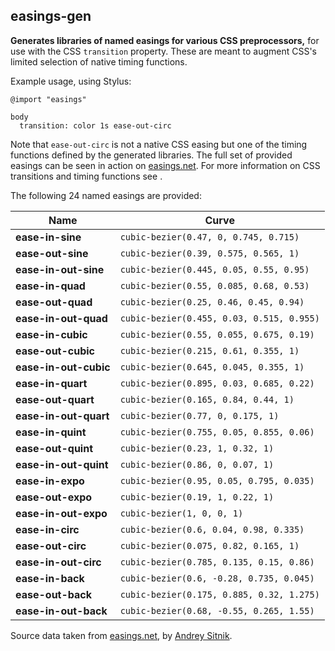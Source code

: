 ## easings-gen

**Generates libraries of named easings for various CSS preprocessors,** for use with
the CSS `transition` property. These are meant to augment CSS's limited selection of
native timing functions.

Example usage, using Stylus:

    @import "easings"

    body
      transition: color 1s ease-out-circ

Note that `ease-out-circ` is not a native CSS easing but one of the timing functions
defined by the generated libraries. The full set of provided easings can be seen in
action on [easings.net](http://easings.net). For more information on CSS transitions and
timing functions see []().

The following 24 named easings are provided:

| Name | Curve |
|------|-------|
| **ease-in-sine** | `cubic-bezier(0.47, 0, 0.745, 0.715)` |
| **ease-out-sine** | `cubic-bezier(0.39, 0.575, 0.565, 1)` |
| **ease-in-out-sine** | `cubic-bezier(0.445, 0.05, 0.55, 0.95)` |
| **ease-in-quad** | `cubic-bezier(0.55, 0.085, 0.68, 0.53)` |
| **ease-out-quad** | `cubic-bezier(0.25, 0.46, 0.45, 0.94)` |
| **ease-in-out-quad** | `cubic-bezier(0.455, 0.03, 0.515, 0.955)` |
| **ease-in-cubic** | `cubic-bezier(0.55, 0.055, 0.675, 0.19)` |
| **ease-out-cubic** | `cubic-bezier(0.215, 0.61, 0.355, 1)` |
| **ease-in-out-cubic** | `cubic-bezier(0.645, 0.045, 0.355, 1)` |
| **ease-in-quart** | `cubic-bezier(0.895, 0.03, 0.685, 0.22)` |
| **ease-out-quart** | `cubic-bezier(0.165, 0.84, 0.44, 1)` |
| **ease-in-out-quart** | `cubic-bezier(0.77, 0, 0.175, 1)` |
| **ease-in-quint** | `cubic-bezier(0.755, 0.05, 0.855, 0.06)` |
| **ease-out-quint** | `cubic-bezier(0.23, 1, 0.32, 1)` |
| **ease-in-out-quint** | `cubic-bezier(0.86, 0, 0.07, 1)` |
| **ease-in-expo** | `cubic-bezier(0.95, 0.05, 0.795, 0.035)` |
| **ease-out-expo** | `cubic-bezier(0.19, 1, 0.22, 1)` |
| **ease-in-out-expo** | `cubic-bezier(1, 0, 0, 1)` |
| **ease-in-circ** | `cubic-bezier(0.6, 0.04, 0.98, 0.335)` |
| **ease-out-circ** | `cubic-bezier(0.075, 0.82, 0.165, 1)` |
| **ease-in-out-circ** | `cubic-bezier(0.785, 0.135, 0.15, 0.86)` |
| **ease-in-back** | `cubic-bezier(0.6, -0.28, 0.735, 0.045)` |
| **ease-out-back** | `cubic-bezier(0.175, 0.885, 0.32, 1.275)` |
| **ease-in-out-back** | `cubic-bezier(0.68, -0.55, 0.265, 1.55)` |

Source data taken from [easings.net](http://easings.net), by [Andrey Sitnik](https://github.com/ai).
